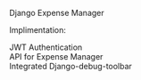 Django Expense Manager  

Implimentation:  

JWT Authentication  
API for Expense Manager  
Integrated Django-debug-toolbar
